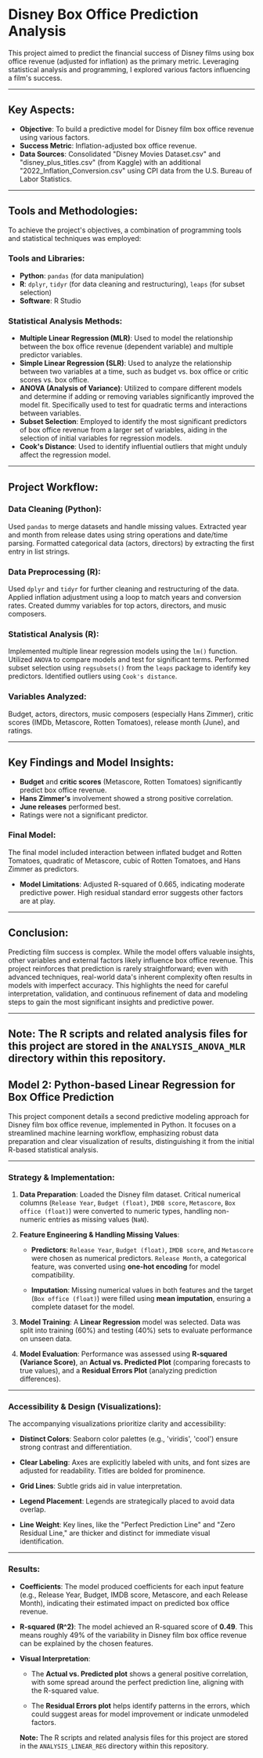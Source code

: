 # **Disney Box Office Prediction Analysis**

This project aimed to predict the financial success of Disney films using box office revenue (adjusted for inflation) as the primary metric. Leveraging statistical analysis and programming, I explored various factors influencing a film's success.

---

## **Key Aspects:**

* **Objective**: To build a predictive model for Disney film box office revenue using various factors.
* **Success Metric**: Inflation-adjusted box office revenue.
* **Data Sources**: Consolidated "Disney Movies Dataset.csv" and "disney_plus_titles.csv" (from Kaggle) with an additional "2022_Inflation_Conversion.csv" using CPI data from the U.S. Bureau of Labor Statistics.

---

## **Tools and Methodologies:**

To achieve the project's objectives, a combination of programming tools and statistical techniques was employed:

### **Tools and Libraries:**

* **Python**: `pandas` (for data manipulation)
* **R**: `dplyr`, `tidyr` (for data cleaning and restructuring), `leaps` (for subset selection)
* **Software**: R Studio

### **Statistical Analysis Methods:**

* **Multiple Linear Regression (MLR)**: Used to model the relationship between the box office revenue (dependent variable) and multiple predictor variables.
* **Simple Linear Regression (SLR)**: Used to analyze the relationship between two variables at a time, such as budget vs. box office or critic scores vs. box office.
* **ANOVA (Analysis of Variance)**: Utilized to compare different models and determine if adding or removing variables significantly improved the model fit. Specifically used to test for quadratic terms and interactions between variables.
* **Subset Selection**: Employed to identify the most significant predictors of box office revenue from a larger set of variables, aiding in the selection of initial variables for regression models.
* **Cook's Distance**: Used to identify influential outliers that might unduly affect the regression model.

---

## **Project Workflow:**

### **Data Cleaning (Python):**

Used `pandas` to merge datasets and handle missing values. Extracted year and month from release dates using string operations and date/time parsing. Formatted categorical data (actors, directors) by extracting the first entry in list strings.

### **Data Preprocessing (R):**

Used `dplyr` and `tidyr` for further cleaning and restructuring of the data. Applied inflation adjustment using a loop to match years and conversion rates. Created dummy variables for top actors, directors, and music composers.

### **Statistical Analysis (R):**

Implemented multiple linear regression models using the `lm()` function. Utilized `ANOVA` to compare models and test for significant terms. Performed subset selection using `regsubsets()` from the `leaps` package to identify key predictors. Identified outliers using `Cook's distance`.

### **Variables Analyzed:**

Budget, actors, directors, music composers (especially Hans Zimmer), critic scores (IMDb, Metascore, Rotten Tomatoes), release month (June), and ratings.

---

## **Key Findings and Model Insights:**

* **Budget** and **critic scores** (Metascore, Rotten Tomatoes) significantly predict box office revenue.
* **Hans Zimmer's** involvement showed a strong positive correlation.
* **June releases** performed best.
* Ratings were not a significant predictor.

### **Final Model:**

The final model included interaction between inflated budget and Rotten Tomatoes, quadratic of Metascore, cubic of Rotten Tomatoes, and Hans Zimmer as predictors.

* **Model Limitations**: Adjusted R-squared of 0.665, indicating moderate predictive power. High residual standard error suggests other factors are at play.

---

## **Conclusion:**

Predicting film success is complex. While the model offers valuable insights, other variables and external factors likely influence box office revenue. This project reinforces that prediction is rarely straightforward; even with advanced techniques, real-world data's inherent complexity often results in models with imperfect accuracy. This highlights the need for careful interpretation, validation, and continuous refinement of data and modeling steps to gain the most significant insights and predictive power.

---

**Note:** The R scripts and related analysis files for this project are stored in the `ANALYSIS_ANOVA_MLR` directory within this repository.
-----------------------------------------------------------------------------------------------------------------------------------------------------------------------
## **Model 2: Python-based Linear Regression for Box Office Prediction**

This project component details a second predictive modeling approach for Disney film box office revenue, implemented in Python. It focuses on a streamlined machine learning workflow, emphasizing robust data preparation and clear visualization of results, distinguishing it from the initial R-based statistical analysis.

---

### **Strategy & Implementation:**

1.  **Data Preparation**: Loaded the Disney film dataset. Critical numerical columns (`Release Year`, `Budget (float)`, `IMDB score`, `Metascore`, `Box office (float)`) were converted to numeric types, handling non-numeric entries as missing values (`NaN`).

2.  **Feature Engineering & Handling Missing Values**:

    * **Predictors**: `Release Year`, `Budget (float)`, `IMDB score`, and `Metascore` were chosen as numerical predictors. `Release Month`, a categorical feature, was converted using **one-hot encoding** for model compatibility.

    * **Imputation**: Missing numerical values in both features and the target (`Box office (float)`) were filled using **mean imputation**, ensuring a complete dataset for the model.

3.  **Model Training**: A **Linear Regression** model was selected. Data was split into training (60%) and testing (40%) sets to evaluate performance on unseen data.

4.  **Model Evaluation**: Performance was assessed using **R-squared (Variance Score)**, an **Actual vs. Predicted Plot** (comparing forecasts to true values), and a **Residual Errors Plot** (analyzing prediction differences).

---

### **Accessibility & Design (Visualizations):**

The accompanying visualizations prioritize clarity and accessibility:

* **Distinct Colors**: Seaborn color palettes (e.g., 'viridis', 'cool') ensure strong contrast and differentiation.

* **Clear Labeling**: Axes are explicitly labeled with units, and font sizes are adjusted for readability. Titles are bolded for prominence.

* **Grid Lines**: Subtle grids aid in value interpretation.

* **Legend Placement**: Legends are strategically placed to avoid data overlap.

* **Line Weight**: Key lines, like the "Perfect Prediction Line" and "Zero Residual Line," are thicker and distinct for immediate visual identification.

---

### **Results:**

* **Coefficients**: The model produced coefficients for each input feature (e.g., Release Year, Budget, IMDB score, Metascore, and each Release Month), indicating their estimated impact on predicted box office revenue.

* **R-squared (R^2)**: The model achieved an R-squared score of **0.49**. This means roughly 49% of the variability in Disney film box office revenue can be explained by the chosen features.

* **Visual Interpretation**:

    * The **Actual vs. Predicted plot** shows a general positive correlation, with some spread around the perfect prediction line, aligning with the R-squared value.

    * The **Residual Errors plot** helps identify patterns in the errors, which could suggest areas for model improvement or indicate unmodeled factors.
 
  **Note:** The R scripts and related analysis files for this project are stored in the `ANALYSIS_LINEAR_REG` directory within this repository.
